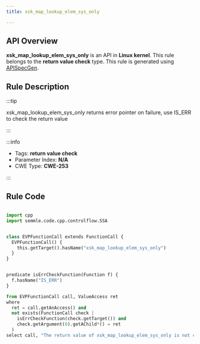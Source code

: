 ```yaml
---
title: xsk_map_lookup_elem_sys_only

---
```



## API Overview
**xsk_map_lookup_elem_sys_only** is an API in **Linux kernel**. This rule belongs to the **return value check** type. This rule is generated using [APISpecGen](../../tools/APISpecGen).
## Rule Description

:::tip

xsk_map_lookup_elem_sys_only returns error pointer on failure, use IS_ERR to check the return value

:::

:::info

- Tags: **return value check**
- Parameter Index: **N/A**
- CWE Type: **CWE-253**

:::

## Rule Code
```python

import cpp
import semmle.code.cpp.controlflow.SSA


class EVPFunctionCall extends FunctionCall {
  EVPFunctionCall() {
    this.getTarget().hasName("xsk_map_lookup_elem_sys_only")
  }
}


predicate isErrCheckFunction(Function f) {
  f.hasName("IS_ERR") 
}

from EVPFunctionCall call, ValueAccess ret
where
  ret = call.getAnAccess() and
  not exists(FunctionCall check |
    isErrCheckFunction(check.getTarget()) and
    check.getArgument(0).getAChild*() = ret
  )
select call, "The return value of xsk_map_lookup_elem_sys_only is not checked with IS_ERR."
    
```